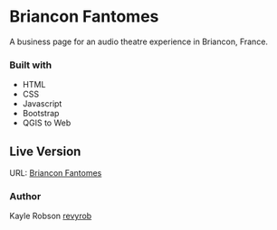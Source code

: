 # Briancon Fantomes
A business page for an audio theatre experience in Briancon, France.

<h3>Built with</h3>
<ul>
<li>HTML</li>
<li>CSS</li>
<li>Javascript</li>
<li>Bootstrap</li>
<li>QGIS to Web</li>
</ul>

<h2>Live Version</h2>
URL: <a href="https://brianconfantomes.com">Briancon Fantomes</a>

<h3>Author</h3>
Kayle Robson <a href="https://github.com/revyrob">revyrob</a>

